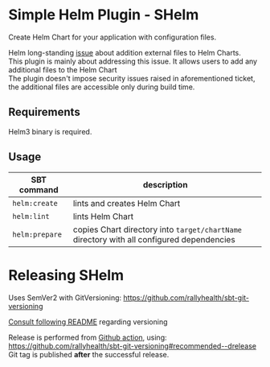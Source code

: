 # Simple Helm Plugin - SHelm
Create Helm Chart for your application with configuration files.

Helm long-standing [issue](https://github.com/helm/helm/issues/3276) about addition external files to Helm Charts.  
This plugin is mainly about addressing this issue. 
It allows users to add any additional files to the Helm Chart  
The plugin doesn't impose security issues raised in aforementioned ticket, the additional files are accessible only during build time.

## Requirements 
Helm3 binary is required.

## Usage
|SBT command | description |
|-|-|
|`helm:create`|lints and creates Helm Chart|
|`helm:lint`|lints Helm Chart|
|`helm:prepare`|copies Chart directory into `target/chartName` directory with all configured dependencies|

# Releasing SHelm
Uses SemVer2 with GitVersioning: https://github.com/rallyhealth/sbt-git-versioning

[Consult following README](https://github.com/rallyhealth/sbt-git-versioning#notes) regarding versioning 

Release is performed from [Github action](https://github.com/kiemlicz/shelm/actions?query=workflow%3ARelease), using:
https://github.com/rallyhealth/sbt-git-versioning#recommended--drelease  
Git tag is published **after** the successful release.
